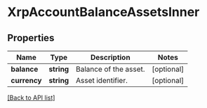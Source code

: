 # XrpAccountBalanceAssetsInner

## Properties

Name | Type | Description | Notes
------------ | ------------- | ------------- | -------------
**balance** | **string** | Balance of the asset. | [optional]
**currency** | **string** | Asset identifier. | [optional]

[[Back to API list]](../../README.md#api-endpoints)
